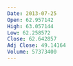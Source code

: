 ```yaml
---
Date: 2013-07-25
Open: 62.957142
High: 63.057144
Low: 62.258572
Close: 62.642857
Adj Close: 49.14164
Volume: 57373400
---
```

